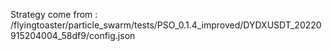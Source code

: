 Strategy come from : /flyingtoaster/particle_swarm/tests/PSO_0.1.4_improved/DYDXUSDT_20220915204004_58df9/config.json